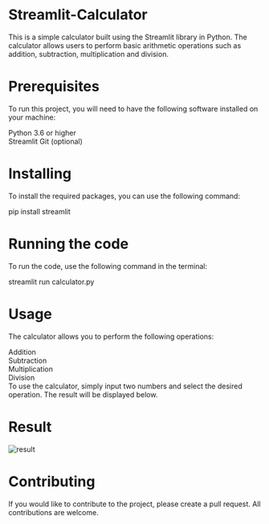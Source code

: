 # Streamlit-Calculator
This is a simple calculator built using the Streamlit library in Python. The calculator allows users to perform basic arithmetic operations such as addition, subtraction, multiplication and division.

 # Prerequisites
To run this project, you will need to have the following software installed on your machine:

Python 3.6 or higher <br>
Streamlit
Git (optional)

 # Installing
To install the required packages, you can use the following command:

pip install streamlit

# Running the code
To run the code, use the following command in the terminal:


streamlit run calculator.py

# Usage
The calculator allows you to perform the following operations:

Addition<br>
Subtraction<br>
Multiplication<br>
Division<br>
To use the calculator, simply input two numbers and select the desired operation. The result will be displayed below.


# Result
![result](https://github.com/Sanketarali/Streamlit-Calculator/blob/main/calculator/Screenshot%20(2343).png)

# Contributing
If you would like to contribute to the project, please create a pull request. All contributions are welcome.
